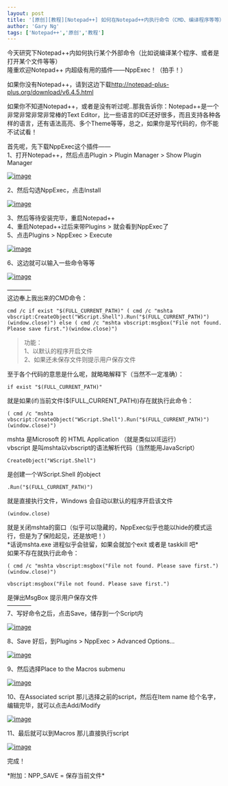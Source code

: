 ```yaml
---
layout: post
title: '[原创][教程][Notepad++] 如何在Notepad++内执行命令（CMD、编译程序等等）'
author: 'Gary Ng'
tags: ['Notepad++','原创','教程']
---
```


今天研究下Notepad++内如何执行某个外部命令（比如说编译某个程序、或者是打开某个文件等等）  
 隆重欢迎Notepad++ 内超级有用的插件——NppExec！（拍手！）  
  

如果你没有Notepad++，请到这边下载<http://notepad-plus-plus.org/download/v6.4.5.html>  

如果你不知道Notepad++，或者是没有听过呢..那我告诉你：Notepad++是一个非常非常非常非常棒的Text
Editor，比一些语言的IDE还好很多，而且支持各种各样的语言，还有语法高亮、多个Theme等等，总之，如果你是写代码的，你不能不试试看！  

<!-- More --> 

 首先呢，先下载NppExec这个插件——  
 1、打开Notepad++，然后点击Plugin \> Plugin Manager \> Show Plugin
Manager  

[![image](http://lh3.ggpht.com/-CRu5kXGnq7Y/Ugeo-akCf7I/AAAAAAAADt8/VCgFs81pdyU/image_thumb.png?imgmax=800 "image")](http://lh5.ggpht.com/-kPlsRRQOWD4/Ugeo9o-nIqI/AAAAAAAADt0/eVKH5JDarGc/s1600-h/image%25255B2%25255D.png)  
  
 2、然后勾选NppExec，点击Install  

[![image](http://lh3.ggpht.com/-SIynDSrzhIQ/Ugeo_9nAtVI/AAAAAAAADuM/9eWfJpcDXuY/image_thumb%25255B1%25255D.png?imgmax=800 "image")](http://lh4.ggpht.com/-Gd2PybRPOZ8/Ugeo_Hl8E1I/AAAAAAAADuE/FhTS6ExEKp4/s1600-h/image%25255B5%25255D.png)  
  
 3、然后等待安装完毕，重启Notepad++  
 4、重启Notepad++过后来带Plugins \> 就会看到NppExec了  
 5、点击Plugins \> NppExec \> Execute  

[![image](http://lh4.ggpht.com/--WWiqb08tpE/UgepBMRkqVI/AAAAAAAADuc/eFZNEcQJZKs/image_thumb%25255B2%25255D.png?imgmax=800 "image")](http://lh4.ggpht.com/-JTXp-7XU2U0/UgepAXM3GvI/AAAAAAAADuU/MKFrf9RDkwk/s1600-h/image%25255B8%25255D.png)  
  
 6、这边就可以输入一些命令等等  

[![image](http://lh5.ggpht.com/-iqTMy4EnnXY/UgepCZ-oZcI/AAAAAAAADus/wKLhg1Kpybg/image_thumb%25255B3%25255D.png?imgmax=800 "image")](http://lh3.ggpht.com/-hj-z57m2_Nc/UgepBgHt-7I/AAAAAAAADuk/wKi1zjvEdNs/s1600-h/image%25255B11%25255D.png)  
  
 ————  
 这边奉上我出来的CMD命令：  
  

```
cmd /c if exist "$(FULL_CURRENT_PATH)" ( cmd /c "mshta vbscript:CreateObject("WScript.Shell").Run("$(FULL_CURRENT_PATH)")(window.close)") else ( cmd /c "mshta vbscript:msgbox("File not found. Please save first.")(window.close)")
```

  

  
  

>   
>  功能：  
>  1、以默认的程序开启文件  
>  2、如果还未保存文件则提示用户保存文件

至于各个代码的意思是什么呢，就略略解释下（当然不一定准确）：  

```
if exist "$(FULL_CURRENT_PATH)"
```

就是如果(if)当前文件(\$(FULL\_CURRENT\_PATH))存在就执行此命令：  

```
( cmd /c "mshta vbscript:CreateObject("WScript.Shell").Run("$(FULL_CURRENT_PATH)")(window.close)")
```

mshta 是Microsoft 的 HTML Application （就是类似以IE运行）  
 vbscript 是叫mshta以vbscript的语法解析代码（当然能用JavaScript）  

```
CreateObject("WScript.Shell")
```

是创建一个WScript.Shell 的object  

```
.Run("$(FULL_CURRENT_PATH)")
```

就是直接执行文件，Windows 会自动以默认的程序开启该文件  

```
(window.close)
```

就是关闭mshta的窗口（似乎可以隐藏的，NppExec似乎也能以hide的模式运行，但是为了保险起见，还是放吧！）  
 \*话说mshta.exe 进程似乎会驻留，如果会就加个exit 或者是 taskkill 吧\*  
 如果不存在就执行此命令：  

```
( cmd /c "mshta vbscript:msgbox("File not found. Please save first.")(window.close)")
```

```
vbscript:msgbox("File not found. Please save first.")
```

是弹出MsgBox 提示用户保存文件  
 ————  
 7、写好命令之后，点击Save，储存到一个Script内  

[![image](http://lh3.ggpht.com/-VkguLl4GGXI/UgepDqU5TrI/AAAAAAAADu8/l8wU4LPwjT0/image_thumb%25255B4%25255D.png?imgmax=800 "image")](http://lh5.ggpht.com/-HNFWNgIzRe4/UgepCyT6oQI/AAAAAAAADu0/UoLBBptcZDo/s1600-h/image%25255B14%25255D.png)  
  
 8、Save 好后，到Plugins \> NppExec \> Advanced Options…  

[![image](http://lh5.ggpht.com/-ZYvn8oxDSe0/UgepE0U2wSI/AAAAAAAADvM/_OkseJQAZ1Y/image_thumb%25255B5%25255D.png?imgmax=800 "image")](http://lh6.ggpht.com/--Vmw93E2erk/UgepEGnmk8I/AAAAAAAADvE/ePfVpysSd_8/s1600-h/image%25255B17%25255D.png)  
  
 9、然后选择Place to the Macros submenu  

[![image](http://lh3.ggpht.com/-Gy84JoybipY/UgepGfcK8_I/AAAAAAAADvc/vGxO5NHuoPQ/image_thumb%25255B7%25255D.png?imgmax=800 "image")](http://lh6.ggpht.com/-WFeh_GxIUJ0/UgepFuGgM3I/AAAAAAAADvU/iqumwo0uRdQ/s1600-h/image%25255B23%25255D.png)  
  
 10、在Associated script 那儿选择之前的script，然后在Item name
给个名字，编辑完毕，就可以点击Add/Modify  

[![image](http://lh3.ggpht.com/-QzNAKbb2pmI/UgepJ4fAZ3I/AAAAAAAADvs/BAWWNst5f70/image_thumb%25255B8%25255D.png?imgmax=800 "image")](http://lh5.ggpht.com/-fVndv7MEqgk/UgepJDKJpTI/AAAAAAAADvk/XYJsfnQapQI/s1600-h/image%25255B26%25255D.png)  
  
 11、最后就可以到Macros 那儿直接执行script  

[![image](http://lh3.ggpht.com/-5PEtcRTrp-I/UgepLWs-Q-I/AAAAAAAADv8/OVQiXQKYLPo/image_thumb%25255B9%25255D.png?imgmax=800 "image")](http://lh5.ggpht.com/-rPBgIRxP6Fw/UgepKbjUHMI/AAAAAAAADv0/FAwRLX7U_RQ/s1600-h/image%25255B29%25255D.png)  
  
 完成！  
  
 \*附加：NPP\_SAVE = 保存当前文件\*


